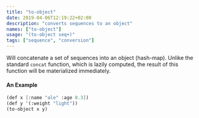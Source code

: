 ```yaml
---
title: "to-object"
date: 2019-04-06T12:19:22+02:00
description: "converts sequences to an object"
names: ["to-object"]
usage: "(to-object seq+)"
tags: ["sequence", "conversion"]
---
```

Will concatenate a set of sequences into an object (hash-map). Unlike the standard `concat` function, which is lazily computed, the result of this function will be materialized immediately.

#### An Example

~~~scheme
(def x [:name "ale" :age 0.3])
(def y '(:weight "light"))
(to-object x y)
~~~
